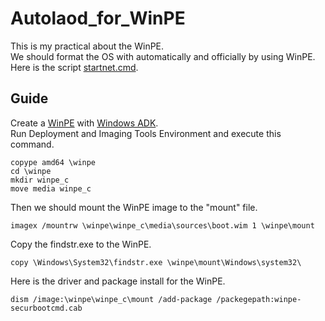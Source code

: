 # Autolaod_for_WinPE

This is my practical about the WinPE.<br>
We should format the OS with automatically and officially by using WinPE.<br>
Here is the script [startnet.cmd](https://github.com/yutsunoki/Autolaod_for_WinPE/edit/main/src/startnet.cmd).<br>

## Guide
Create a [WinPE](https://learn.microsoft.com/en-us/windows-hardware/manufacture/desktop/winpe-create-usb-bootable-drive?view=windows-11) with [Windows ADK](https://learn.microsoft.com/en-us/windows-hardware/get-started/adk-install).<br>
Run Deployment and Imaging Tools Environment and execute this command.<br>
```
copype amd64 \winpe
cd \winpe
mkdir winpe_c
move media winpe_c
```
Then we should mount the WinPE image to the "mount" file.<br>
```
imagex /mountrw \winpe\winpe_c\media\sources\boot.wim 1 \winpe\mount
```
Copy the findstr.exe to the WinPE.<br>
```
copy \Windows\System32\findstr.exe \winpe\mount\Windows\system32\
```
Here is the driver and package install for the WinPE.<br>
```
dism /image:\winpe\winpe_c\mount /add-package /packegepath:winpe-securbootcmd.cab
```
